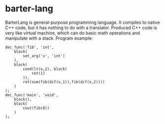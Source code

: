 # barter-lang
BarterLang is general-purpose programming language. It compiles to native C++ code, but it has nothing to do with a translator. Produced C++ code is very like virtual machine, which can do basic math operations and manipulate with a stack.
Program example:
```
dec_func('fib', 'int',
    block(
        set_arg('x', 'int')
    ),
    block(
        cond(lt(x,2), block(
            ret(1)
        )),
        ret(sum(fib(dif(x,1)),fib(dif(x,2))))
    )
);
dec_func('main', 'void',
    block(),
    block(
        cout(fib(8))
    )
);
```
